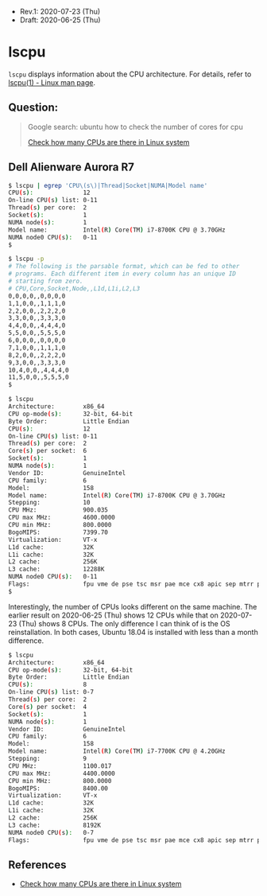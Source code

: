 * Rev.1: 2020-07-23 (Thu)
* Draft: 2020-06-25 (Thu)

# lscpu
`lscpu` displays information about the CPU architecture. For details, refer to [lscpu(1) - Linux man page](https://linux.die.net/man/1/lscpu). 

## Question:

> Google search: ubuntu how to check the number of cores for cpu
>
> [Check how many CPUs are there in Linux system](https://www.cyberciti.biz/faq/check-how-many-cpus-are-there-in-linux-system/)

## Dell Alienware Aurora R7

```bash
$ lscpu | egrep 'CPU\(s\)|Thread|Socket|NUMA|Model name'
CPU(s):              12
On-line CPU(s) list: 0-11
Thread(s) per core:  2
Socket(s):           1
NUMA node(s):        1
Model name:          Intel(R) Core(TM) i7-8700K CPU @ 3.70GHz
NUMA node0 CPU(s):   0-11
$
```

```bash
$ lscpu -p
# The following is the parsable format, which can be fed to other
# programs. Each different item in every column has an unique ID
# starting from zero.
# CPU,Core,Socket,Node,,L1d,L1i,L2,L3
0,0,0,0,,0,0,0,0
1,1,0,0,,1,1,1,0
2,2,0,0,,2,2,2,0
3,3,0,0,,3,3,3,0
4,4,0,0,,4,4,4,0
5,5,0,0,,5,5,5,0
6,0,0,0,,0,0,0,0
7,1,0,0,,1,1,1,0
8,2,0,0,,2,2,2,0
9,3,0,0,,3,3,3,0
10,4,0,0,,4,4,4,0
11,5,0,0,,5,5,5,0
$
```

```bash
$ lscpu
Architecture:        x86_64
CPU op-mode(s):      32-bit, 64-bit
Byte Order:          Little Endian
CPU(s):              12
On-line CPU(s) list: 0-11
Thread(s) per core:  2
Core(s) per socket:  6
Socket(s):           1
NUMA node(s):        1
Vendor ID:           GenuineIntel
CPU family:          6
Model:               158
Model name:          Intel(R) Core(TM) i7-8700K CPU @ 3.70GHz
Stepping:            10
CPU MHz:             900.035
CPU max MHz:         4600.0000
CPU min MHz:         800.0000
BogoMIPS:            7399.70
Virtualization:      VT-x
L1d cache:           32K
L1i cache:           32K
L2 cache:            256K
L3 cache:            12288K
NUMA node0 CPU(s):   0-11
Flags:               fpu vme de pse tsc msr pae mce cx8 apic sep mtrr pge mca cmov pat pse36 clflush dts acpi mmx fxsr sse sse2 ss ht tm pbe syscall nx pdpe1gb rdtscp lm constant_tsc art arch_perfmon pebs bts rep_good nopl xtopology nonstop_tsc cpuid aperfmperf pni pclmulqdq dtes64 monitor ds_cpl vmx smx est tm2 ssse3 sdbg fma cx16 xtpr pdcm pcid sse4_1 sse4_2 x2apic movbe popcnt tsc_deadline_timer aes xsave avx f16c rdrand lahf_lm abm 3dnowprefetch cpuid_fault epb invpcid_single pti ssbd ibrs ibpb stibp tpr_shadow vnmi flexpriority ept vpid fsgsbase tsc_adjust bmi1 hle avx2 smep bmi2 erms invpcid rtm mpx rdseed adx smap clflushopt intel_pt xsaveopt xsavec xgetbv1 xsaves dtherm ida arat pln pts hwp hwp_notify hwp_act_window hwp_epp md_clear flush_l1d
$
```

Interestingly, the number of CPUs looks different on the same machine. The earlier result on 2020-06-25 (Thu) shows 12 CPUs while that on 2020-07-23 (Thu) shows 8 CPUs. The only difference I can think of is the OS reinstallation. In both cases, Ubuntu 18.04 is installed with less than a month difference.

```bash
$ lscpu
Architecture:        x86_64
CPU op-mode(s):      32-bit, 64-bit
Byte Order:          Little Endian
CPU(s):              8
On-line CPU(s) list: 0-7
Thread(s) per core:  2
Core(s) per socket:  4
Socket(s):           1
NUMA node(s):        1
Vendor ID:           GenuineIntel
CPU family:          6
Model:               158
Model name:          Intel(R) Core(TM) i7-7700K CPU @ 4.20GHz
Stepping:            9
CPU MHz:             1100.017
CPU max MHz:         4400.0000
CPU min MHz:         800.0000
BogoMIPS:            8400.00
Virtualization:      VT-x
L1d cache:           32K
L1i cache:           32K
L2 cache:            256K
L3 cache:            8192K
NUMA node0 CPU(s):   0-7
Flags:               fpu vme de pse tsc msr pae mce cx8 apic sep mtrr pge mca cmov pat pse36 clflush dts acpi mmx fxsr sse sse2 ss ht tm pbe syscall nx pdpe1gb rdtscp lm constant_tsc art arch_perfmon pebs bts rep_good nopl xtopology nonstop_tsc cpuid aperfmperf pni pclmulqdq dtes64 monitor ds_cpl vmx est tm2 ssse3 sdbg fma cx16 xtpr pdcm pcid sse4_1 sse4_2 x2apic movbe popcnt tsc_deadline_timer aes xsave avx f16c rdrand lahf_lm abm 3dnowprefetch cpuid_fault epb invpcid_single pti ssbd ibrs ibpb stibp tpr_shadow vnmi flexpriority ept vpid fsgsbase tsc_adjust bmi1 hle avx2 smep bmi2 erms invpcid rtm mpx rdseed adx smap clflushopt intel_pt xsaveopt xsavec xgetbv1 xsaves dtherm ida arat pln pts hwp hwp_notify hwp_act_window hwp_epp md_clear flush_l1d
```

## References

* [Check how many CPUs are there in Linux system](https://www.cyberciti.biz/faq/check-how-many-cpus-are-there-in-linux-system/)
